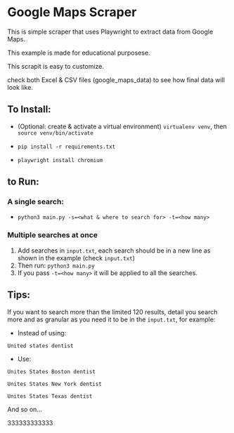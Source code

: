 # Google Maps Scraper

This is simple scraper that uses Playwright to extract data from Google Maps. 

This example is made for educational purposese.

This scrapit is easy to customize.

check both Excel & CSV files (google_maps_data) to see how final data will look like. 

## To Install:
- (Optional: create & activate a virtual environment) `virtualenv venv`, then `source venv/bin/activate`

- `pip install -r requirements.txt`
- `playwright install chromium`

## to Run:
### A single search:
- `python3 main.py -s=<what & where to search for> -t=<how many>`

### Multiple searches at once
1. Add searches in `input.txt`, each search should be in a new line as shown in the example (check `input.txt`)
2. Then run: `python3 main.py` 
3. If you pass `-t=<how many>` it will be applied to all the searches. 

## Tips:
If you want to search more than the limited 120 results, detail you search more and as granular as you need it to be in the `input.txt`, for example:

- Instead of using:

`United states dentist`

- Use:

`Unites States Boston dentist`

`Unites States New York dentist`

`Unites States Texas dentist`

And so on... 

333333333333